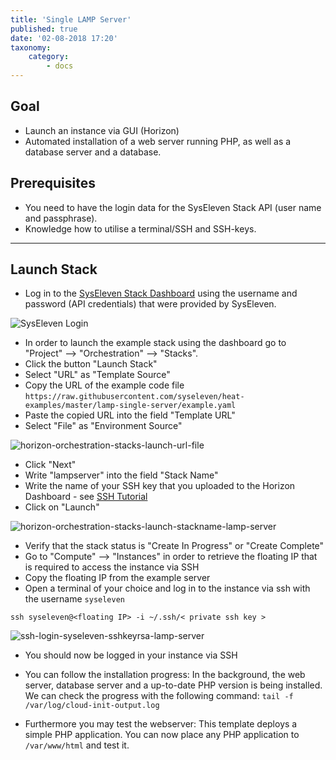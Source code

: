 ```yaml
---
title: 'Single LAMP Server'
published: true
date: '02-08-2018 17:20'
taxonomy:
    category:
        - docs
---
```


## Goal

* Launch an instance via GUI (Horizon)
* Automated installation of a web server running PHP, as well as a database server and a database.

## Prerequisites

* You need to have the login data for the SysEleven Stack API (user name and passphrase).
* Knowledge how to utilise a terminal/SSH and SSH-keys.

---

## Launch Stack

* Log in to the [SysEleven Stack Dashboard](https://cloud.syseleven.de/) using the username and password (API credentials) that were provided by SysEleven.

![SysEleven Login](../../images/horizon-login.png)

* In order to launch the example stack using the dashboard go to "Project" --> "Orchestration" --> "Stacks".  
* Click the button "Launch Stack"
* Select "URL" as "Template Source"
* Copy the URL of the example code file `https://raw.githubusercontent.com/syseleven/heat-examples/master/lamp-single-server/example.yaml`
* Paste the copied URL into the field "Template URL"
* Select "File" as "Environment Source"  

![horizon-orchestration-stacks-launch-url-file](../../images/horizon-orchestration-stacks-launch-url-file.png)

* Click "Next"
* Write "lampserver" into the field "Stack Name"
* Write the name of your SSH key that you uploaded to the Horizon Dashboard - see [SSH Tutorial](../../03.Howtos/01.ssh-keys/docs.en.md)
* Click on "Launch"  

![horizon-orchestration-stacks-launch-stackname-lamp-server](../../images/horizon-orchestration-stacks-launch-stackname-lamp-server.png)

* Verify that the stack status is "Create In Progress" or "Create Complete"  
* Go to "Compute" --> "Instances" in order to retrieve the floating IP that is required to access the instance via SSH  
* Copy the floating IP from the example server  
* Open a terminal of your choice and log in to the instance via ssh with the username `syseleven`  

`ssh syseleven@<floating IP> -i ~/.ssh/< private ssh key >`

![ssh-login-syseleven-sshkeyrsa-lamp-server](../../images/ssh-login-syseleven-sshkeyrsa-lamp-server.png)

* You should now be logged in your instance via SSH  
* You can follow the installation progress:
  In the background, the web server, database server and a up-to-date PHP version is being installed.  
  We can check the progress with the following command: `tail -f /var/log/cloud-init-output.log`

* Furthermore you may test the webserver:
  This template deploys a simple PHP application.
  You can now place any PHP application to `/var/www/html` and test it.
